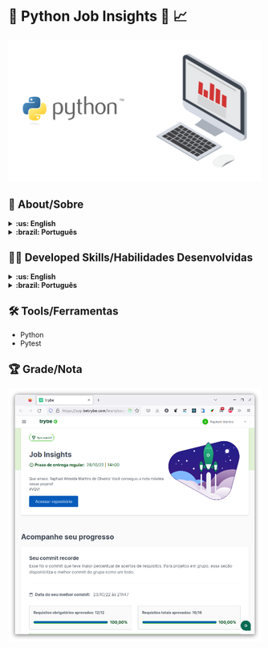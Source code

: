 # :snake: Python Job Insights :necktie: :chart_with_upwards_trend:

![cover](./cover.png)

## :page_with_curl: About/Sobre

<details>
  <summary markdown="span"><strong>:us: English</strong></summary><br />

Python data science project developed by [Raphael Martins](https://www.linkedin.com/in/raphaelameidamartins/) at the end of Unit 33 ([Computer Science Module](https://github.com/raphaelalmeidamartins/trybe_exercicios/tree/main/4_Ciencia-da-Computa%C3%A7%C3%A3o)) of Trybe's Web Development course. I was approved with 100% of the mandatory and optional requirements met.

We had to implement functions for analyzing job insights data in .CSV reports and test them with the Pytest library. We also had to integrate them into a web application previously developed with the Flask framework.
<br />
</details>

<details>
  <summary markdown="span"><strong>:brazil: Português</strong></summary><br />

Projeto de Python e ciência de dados desenvolvido por [Raphael Martins](https://www.linkedin.com/in/raphaelameidamartins/) ao final do Bloco 33 ([Módulo Ciência da Computação](https://github.com/raphaelalmeidamartins/trybe_exercicios/tree/main/4_Ciencia-da-Computa%C3%A7%C3%A3o)) do curso de Desenvolvimento Web da Trybe. Fui aprovado com 100% dos requisitos obrigatórios e opcionais atingidos.

Tivemos que implementar funções para análise de dados de sobre empregos em relatórios .CSV e aplicar testes com a biblioteca Pytest. Também tivemos que integrá-las a uma aplicação Web previamente desenvolvida com o framework Flask.
<br />
</details>

## :man_technologist: Developed Skills/Habilidades Desenvolvidas

<details>
  <summary markdown="span"><strong>:us: English</strong></summary><br />

* Use Python's interactive terminal.
* Use conditional and repeating structures.
* Use the Python built-in functions.
* Handle exceptions.
* Perform file manipulation.
* Write functions.
* Write tests with Pytest.
* Write your own modules and import them into other code.
<br />
</details>

<details>
  <summary markdown="span"><strong>:brazil: Português</strong></summary><br />

* Utilizar o terminal interativo do Python.
* Utilizar estruturas condicionais e de repetição.
* Utilizar funções built-in do Python.
* Utilizar tratamento de exceções.
* Realizar a manipulação de arquivos.
* Escrever funções.
* Escrever testes com Pytest.
* Escrever seus próprios módulos e importá-los em outros códigos.

<br />
</details>

## :hammer_and_wrench: Tools/Ferramentas

* Python
* Pytest

## :trophy: Grade/Nota

![My grade of the project - Minha nota no projeto](./nota.png)
